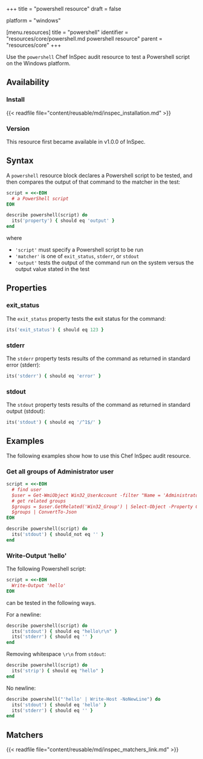 +++
title = "powershell resource"
draft = false

platform = "windows"

[menu.resources]
    title = "powershell"
    identifier = "resources/core/powershell.md powershell resource"
    parent = "resources/core"
+++

Use the `powershell` Chef InSpec audit resource to test a Powershell script on the Windows platform.

## Availability

### Install

{{< readfile file="content/reusable/md/inspec_installation.md" >}}

### Version

This resource first became available in v1.0.0 of InSpec.

## Syntax

A `powershell` resource block declares a Powershell script to be tested, and then compares the output of that command to the matcher in the test:

```ruby
script = <<-EOH
  # a PowerShell script
EOH

describe powershell(script) do
  its('property') { should eq 'output' }
end
```

where

- `'script'` must specify a Powershell script to be run
- `'matcher'` is one of `exit_status`, `stderr`, or `stdout`
- `'output'` tests the output of the command run on the system versus the output value stated in the test

## Properties

### exit_status

The `exit_status` property tests the exit status for the command:

```ruby
its('exit_status') { should eq 123 }
```

### stderr

The `stderr` property tests results of the command as returned in standard error (stderr):

```ruby
its('stderr') { should eq 'error' }
```

### stdout

The `stdout` property tests results of the command as returned in standard output (stdout):

```ruby
its('stdout') { should eq '/^1$/' }
```

## Examples

The following examples show how to use this Chef InSpec audit resource.

### Get all groups of Administrator user

```ruby
script = <<-EOH
  # find user
  $user = Get-WmiObject Win32_UserAccount -filter "Name = 'Administrator'"
  # get related groups
  $groups = $user.GetRelated('Win32_Group') | Select-Object -Property Caption, Domain, Name, LocalAccount, SID, SIDType, Status
  $groups | ConvertTo-Json
EOH

describe powershell(script) do
  its('stdout') { should_not eq '' }
end
```

### Write-Output 'hello'

The following Powershell script:

```ruby
script = <<-EOH
  Write-Output 'hello'
EOH
```

can be tested in the following ways.

For a newline:

```ruby
describe powershell(script) do
  its('stdout') { should eq "hello\r\n" }
  its('stderr') { should eq '' }
end
```

Removing whitespace `\r\n` from `stdout`:

```ruby
describe powershell(script) do
  its('strip') { should eq "hello" }
end
```

No newline:

```ruby
describe powershell("'hello' | Write-Host -NoNewLine") do
  its('stdout') { should eq 'hello' }
  its('stderr') { should eq '' }
end
```

## Matchers

{{< readfile file="content/reusable/md/inspec_matchers_link.md" >}}
